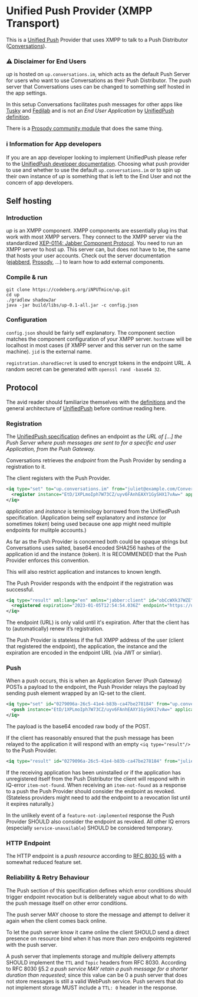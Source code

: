 # Unified Push Provider (XMPP Transport)

This is a [Unified Push](https://unifiedpush.org/) Provider that uses XMPP to talk to a Push Distributor ([Conversations](http://codeberg.org/iNPUTmice/Conversations)).

### ⚠️ Disclaimer for End Users
*up* is hosted on `up.conversations.im`, which acts as the default Push Server for users who want to use Conversations as their Push Distributor. The push server that Conversations uses can be changed to something self hosted in the app settings.

In this setup Conversations facilitates push messages for other apps like [Tusky](https://tusky.app/) and [Fedilab](https://fedilab.app/) and is not an *End User Application* by [UnifiedPush definition](https://unifiedpush.org/developers/spec/definitions/).

There is a [Prosody community module](https://modules.prosody.im/mod_unified_push.html) that does the same thing.

### ℹ️ Information for App developers

If you are an app developer looking to implement UnifiedPush please refer to the [UnifiedPush developer documentation](https://unifiedpush.org/developers/intro/). Choosing what push provider to use and whether to use the default `up.conversations.im` or to spin up their own instance of *up* is something that is left to the End User and not the concern of app developers.

## Self hosting

### Introduction

*up* is an XMPP component. XMPP components are essentially plug ins that work with most XMPP servers. They connect to the XMPP server via the standardized [XEP-0114: Jabber Component Protocol](https://xmpp.org/extensions/xep-0114.html). You need to run an XMPP server to host *up*. This server can, but does not have to be, the same that hosts your user accounts. Check out the server documentation ([ejabberd](https://docs.ejabberd.im/admin/configuration/listen/#ejabberd-service), [Prosody](https://prosody.im/doc/components), …) to learn how to add external components.

### Compile & run
```shell
git clone https://codeberg.org/iNPUTmice/up.git
cd up
./gradlew shadowJar
java -jar build/libs/up-0.1-all.jar -c config.json
```

### Configuration
`config.json` should be fairly self explanatory. The component section matches the component configuration of your XMPP server. `hostname` will be localhost in most cases (if XMPP server and this server run on the same machine). `jid` is the external name.

`registration.sharedSecret` is used to encrypt tokens in the endpoint URL. A random secret can be generated with `openssl rand -base64 32`.

## Protocol

The avid reader should familiarize themselves with the [definitions](https://unifiedpush.org/spec/definitions/) and the general architecture of [UnifiedPush](https://unifiedpush.org/) before continue reading here.

### Registration
The [UnifiedPush specification](https://unifiedpush.org/developers/intro/) defines an endpoint as *the URL of [...] the Push Server where push messages are sent to for a specific end user Application, from the Push Gateway.*

Conversations retrieves the *endpoint* from the Push Provider by sending a registration to it.

The client registers with the Push Provider.
```xml
<iq type="set" to="up.conversations.im" from="juliet@example.com/Conversations.r4nD">
  <register instance="EtD/1XPLmoIph7W73CZ/uyv6FAnhEAXY1GySHX17vAw=" application="bK3sdmrbtj3bf6XA2S12b8jJUA5TT1dhPEyeoZfVSRM=" xmlns="http://gultsch.de/xmpp/drafts/unified-push"/>
</iq>
```

*application* and *instance* is terminology borrowed from the UnifiedPush specification. (Application being self explanatory and *instance* (or sometimes *token*) being used because one app might need multiple endpoints for mulitple accounts.)

As far as the Push Provider is concerned both could be opaque strings but Conversations uses salted, base64 encoded SHA256 hashes of the application id and the instance (token). It is RECOMMENDED that the Push Provider enforces this convention.

This will also restrict application and instances to known length.

The Push Provider responds with the endpoint if the registration was successful.

```xml
<iq type="result" xml:lang="en" xmlns="jabber:client" id="obCcWXk37WZE" from="up.conversations.im" to="juliet@example.com/Conversations.r4nD">
  <registered expiration="2023-01-05T12:54:54.036Z" endpoint="https://up.conversations.im/push/v2.local.8r50Ti5V6ZNqb_5Z38olNF0gQiGak2CgBYo3WMBy0ZMM-wCHajxO-Zz3iVgYOiW2VIyu-3TJZ77jsxYIw8aMVhljPd1iC8J5QrP6HR-dIqj9t1O2gKqgE0jvfvhDA81zi5DSec2okpwXiqlkoF8hnq1Jm6kqdmUzTlR5x-xGKpAuJBpOvl3AeR74fRDf0211hgTzPELql1B2My34LORNu9qGg-xXwx94JdtK3rxWBmoCMxDQ82DQB2Lb5WSRWQv_q52M41XafPQ3Jy35t0Mi6Ufk-MPUqNuCiC9nRjqJU7gbjnI" xmlns="http://gultsch.de/xmpp/drafts/unified-push"/>
</iq>

```

The endpoint (URL) is only valid until it's expiration. After that the client has to (automatically) renew it’s registration.

The Push Provider is stateless if the full XMPP address of the user (client that registered the endpoint), the application, the instance and the expiration are encoded in the endpoint URL (via JWT or simliar).

### Push
When a push occurs, this is when an Application Server (Push Gateway) POSTs a payload to the endpoint, the Push Provider relays the payload by sending push element wrapped by an IQ-set to the client.

```xml
<iq type="set" id="0279096a-26c5-41e4-b83b-ca47be278184" from="up.conversations.im" to="juliet@example.com/Conversations.r4nD">
  <push instance="EtD/1XPLmoIph7W73CZ/uyv6FAnhEAXY1GySHX17vAw=" application="bK3sdmrbtj3bf6XA2S12b8jJUA5TT1dhPEyeoZfVSRM=" xmlns="http://gultsch.de/xmpp/drafts/unified-push">dGl0bGU9VGVzdCZtZXNzYWdlPVdpdGgrVW5pZmllZFB1c2gmcHJpb3JpdHk9NSY=</push>
</iq>
```
The payload is the base64 encoded raw body of the POST.

If the client has reasonably ensured that the push message has been relayed to the application it will respond with an empty `<iq type="result"/>` to the Push Provider.
```xml
<iq type="result" id="0279096a-26c5-41e4-b83b-ca47be278184" from="juliet@example.com/Conversations.r4nD" to="up.conversations.im"/>
```

If the receiving application has been uninstalled or if the application has unregistered itself from the Push Distributor the client will respond with in IQ-error `item-not-found`. When receiving an `item-not-found` as a response to a push the Push Provider should consider the endpoint as revoked. (Stateless providers might need to add the endpoint to a revocation list until it expires naturally.)

In the unlikely event of a `feature-not-implemented` response the Push Provider SHOULD also consider the endpoint as revoked. All other IQ errors (especially `service-unavailable`) SHOULD be considered temporary.

### HTTP Endpoint

The HTTP endpoint is a *push resource* according to [RFC 8030 §5](https://www.rfc-editor.org/rfc/rfc8030#section-5) with a somewhat reduced feature set.

### Reliability & Retry Behaviour

The Push section of this specification defines which error conditions should trigger endpoint revocation but is deliberately vague about what to do with the push message itself on other error conditions.

The push server MAY choose to store the message and attempt to deliver it again when the client comes back online.

To let the push server know it came online the client SHOULD send a direct presence on resource bind when it has more than zero endpoints registered with the push server.

A push server that implements storage and multiple delivery attempts SHOULD implement the `TTL` and `Topic` headers from RFC 8030. According to RFC 8030 §5.2 *a push service MAY retain a push message for a shorter duration than requested*; since this value can be 0 a push server that does not store messages is still a valid WebPush service. Push servers that do not implement storage MUST include a `TTL: 0` header in the response.
